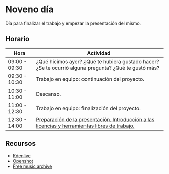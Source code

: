 # Noveno día

Día para finalizar el trabajo y empezar la presentación del mismo.

## Horario

| Hora          | Actividad                                                                |
| ------------- | -------------------------------------------------------------------------|
| 09:00 - 09:30 | ¿Qué hicimos ayer? ¿Qué te hubiera gustado hacer? ¿Se te ocurrió alguna pregunta? ¿Qué te gustó más? | 
| 09:30 - 10:30 | Trabajo en equipo: continuación del proyecto. |
| 10:30 - 11:00 | Descanso. |
| 11:00 - 12:30 | Trabajo en equipo: finalización del proyecto. |
| 12:30 - 14:00 | [Preparación de la presentación. Introducción a las licencias y herramientas libres de trabajo.](../fichas/dia-9/presentaciones.md)|

## Recursos

- [Kdenlive](https://kdenlive.org)
- [Openshot](http://www.openshot.org)
- [Free music archive](http://freemusicarchive.org)